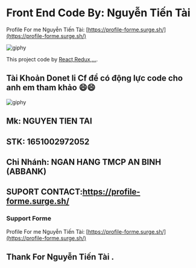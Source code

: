 # Front End Code By: Nguyễn Tiến Tài


Profile For me Nguyễn Tiến Tài: [https://profile-forme.surge.sh/](https://profile-forme.surge.sh/)

![giphy](https://user-images.githubusercontent.com/63393170/162171222-d6f7983d-bd06-4001-a29a-3c574e1ff962.gif)



This project code by [React,Redux,...](https://github.com/facebook/create-react-app).

## Tài Khoản Donet li Cf để có động lực code cho anh em tham khảo 😄😄

![giphy](https://3.bp.blogspot.com/-SzGvXn2sTmw/V6k-90GH3ZI/AAAAAAAAIsk/Q678Pil-0kITLPa3fD--JkNdnJVKi_BygCLcB/s1600/cf10-fbc08%2B%25281%2529.gif)


## Mk: NGUYEN TIEN TAI

## STK: 1651002972052

## Chi Nhánh: NGAN HANG TMCP AN BINH (ABBANK)

## SUPORT CONTACT:https://profile-forme.surge.sh/

### Support Forme

Profile For me Nguyễn Tiến Tài: [https://profile-forme.surge.sh/](https://profile-forme.surge.sh/)

## Thank For Nguyễn Tiến Tài .
